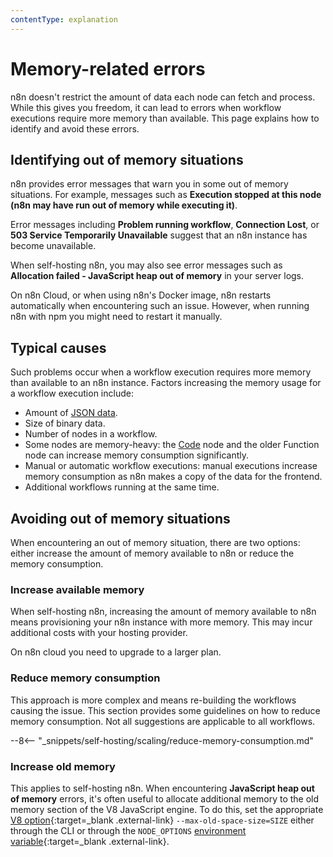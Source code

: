 ```yaml
---
contentType: explanation
---
```


# Memory-related errors

n8n doesn't restrict the amount of data each node can fetch and process. While this gives you freedom, it can lead to errors when workflow executions require more memory than available. This page explains how to identify and avoid these errors.

## Identifying out of memory situations

n8n provides error messages that warn you in some out of memory situations. For example, messages such as **Execution stopped at this node (n8n may have run out of memory while executing it)**.

Error messages including **Problem running workflow**, **Connection Lost**, or **503 Service Temporarily Unavailable** suggest that an n8n instance has become unavailable. 

When self-hosting n8n, you may also see error messages such as **Allocation failed - JavaScript heap out of memory** in your server logs. 

On n8n Cloud, or when using n8n's Docker image, n8n restarts automatically when encountering such an issue. However, when running n8n with npm you might need to restart it manually.

## Typical causes

Such problems occur when a workflow execution requires more memory than available to an n8n instance. Factors increasing the memory usage for a workflow execution include:

- Amount of [JSON data](/data/data-structure/).
- Size of binary data.
- Number of nodes in a workflow.
- Some nodes are memory-heavy: the [Code](/integrations/builtin/core-nodes/n8n-nodes-base.code/) node and the older Function node can increase memory consumption significantly.
- Manual or automatic workflow executions: manual executions increase memory consumption as n8n makes a copy of the data for the frontend.
- Additional workflows running at the same time.

## Avoiding out of memory situations

When encountering an out of memory situation, there are two options: either increase the amount of memory available to n8n or reduce the memory consumption.

### Increase available memory

When self-hosting n8n, increasing the amount of memory available to n8n means provisioning your n8n instance with more memory. This may incur additional costs with your hosting provider.

On n8n cloud you need to upgrade to a larger plan.

### Reduce memory consumption

This approach is more complex and means re-building the workflows causing the issue. This section provides some guidelines on how to reduce memory consumption. Not all suggestions are applicable to all workflows.

--8<-- "_snippets/self-hosting/scaling/reduce-memory-consumption.md"

### Increase old memory

This applies to self-hosting n8n. When encountering **JavaScript heap out of memory** errors, it's often useful to allocate additional memory to the old memory section of the V8 JavaScript engine. To do this, set the appropriate [V8 option](https://nodejs.org/api/cli.html#--max-old-space-sizesize-in-megabytes){:target=_blank .external-link} `--max-old-space-size=SIZE` either through the CLI or through the `NODE_OPTIONS` [environment variable](https://nodejs.org/api/cli.html#node_optionsoptions){:target=_blank .external-link}.

